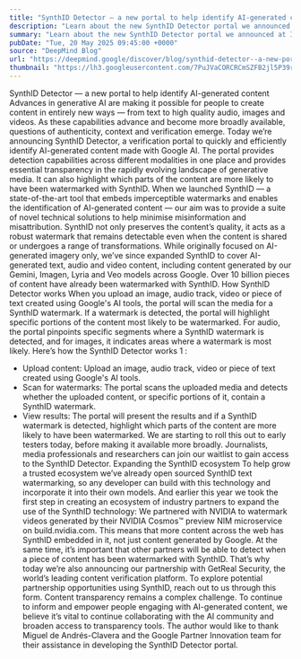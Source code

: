 ```yaml
---
title: "SynthID Detector — a new portal to help identify AI-generated content"
description: "Learn about the new SynthID Detector portal we announced at I/O to help people understand how the content they see online was generated."
summary: "Learn about the new SynthID Detector portal we announced at I/O to help people understand how the content they see onlin"
pubDate: "Tue, 20 May 2025 09:45:00 +0000"
source: "DeepMind Blog"
url: "https://deepmind.google/discover/blog/synthid-detector--a-new-portal-to-help-identify-ai-generated-content/"
thumbnail: "https://lh3.googleusercontent.com/7PuJVaCORCRCmSZFB2jl5P39r26Nm6Pkeu93NO9ZiSSf3nrd3AHNNO6AxcYIgJueak64scyraKjnda_DrVc6K3uN4i_z4jMq5p3YxpznETozNLQ0=w528-h297-n-nu-rw"
---
```


SynthID Detector — a new portal to help identify AI-generated content
Advances in generative AI are making it possible for people to create content in entirely new ways — from text to high quality audio, images and videos. As these capabilities advance and become more broadly available, questions of authenticity, context and verification emerge.
Today we’re announcing SynthID Detector, a verification portal to quickly and efficiently identify AI-generated content made with Google AI. The portal provides detection capabilities across different modalities in one place and provides essential transparency in the rapidly evolving landscape of generative media. It can also highlight which parts of the content are more likely to have been watermarked with SynthID.
When we launched SynthID — a state-of-the-art tool that embeds imperceptible watermarks and enables the identification of AI-generated content — our aim was to provide a suite of novel technical solutions to help minimise misinformation and misattribution.
SynthID not only preserves the content’s quality, it acts as a robust watermark that remains detectable even when the content is shared or undergoes a range of transformations. While originally focused on AI-generated imagery only, we’ve since expanded SynthID to cover AI-generated text, audio and video content, including content generated by our Gemini, Imagen, Lyria and Veo models across Google. Over 10 billion pieces of content have already been watermarked with SynthID.
How SynthID Detector works
When you upload an image, audio track, video or piece of text created using Google's AI tools, the portal will scan the media for a SynthID watermark. If a watermark is detected, the portal will highlight specific portions of the content most likely to be watermarked.
For audio, the portal pinpoints specific segments where a SynthID watermark is detected, and for images, it indicates areas where a watermark is most likely.
Here’s how the SynthID Detector works 1 :
- Upload content: Upload an image, audio track, video or piece of text created using Google's AI tools.
- Scan for watermarks: The portal scans the uploaded media and detects whether the uploaded content, or specific portions of it, contain a SynthID watermark.
- View results: The portal will present the results and if a SynthID watermark is detected, highlight which parts of the content are more likely to have been watermarked.
We are starting to roll this out to early testers today, before making it available more broadly. Journalists, media professionals and researchers can join our waitlist to gain access to the SynthID Detector.
Expanding the SynthID ecosystem
To help grow a trusted ecosystem we’ve already open sourced SynthID text watermarking, so any developer can build with this technology and incorporate it into their own models.
And earlier this year we took the first step in creating an ecosystem of industry partners to expand the use of the SynthID technology: We partnered with NVIDIA to watermark videos generated by their NVIDIA Cosmos™ preview NIM microservice on build.nvidia.com. This means that more content across the web has SynthID embedded in it, not just content generated by Google.
At the same time, it’s important that other partners will be able to detect when a piece of content has been watermarked with SynthID. That’s why today we’re also announcing our partnership with GetReal Security, the world’s leading content verification platform. To explore potential partnership opportunities using SynthID, reach out to us through this form.
Content transparency remains a complex challenge. To continue to inform and empower people engaging with AI-generated content, we believe it’s vital to continue collaborating with the AI community and broaden access to transparency tools.
The author would like to thank Miguel de Andrés-Clavera and the Google Partner Innovation team for their assistance in developing the SynthID Detector portal.